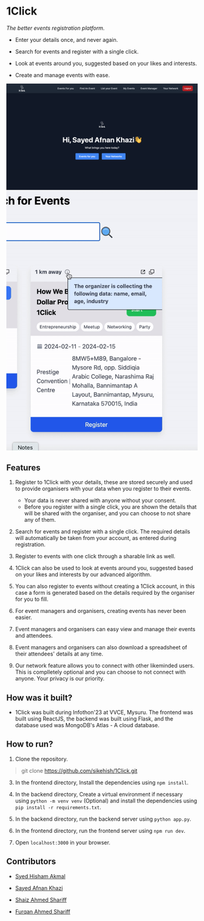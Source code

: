 # 1Click

*The better events registration platform.*

- Enter your details once, and never again.

- Search for events and register with a single click.

- Look at events around you, suggested based on your likes and interests.

- Create and manage events with ease.

![Landing Page - 1Click](showcase/1click.jpeg)
![One click to register!](showcase/1click.gif)

## Features

1. Register to 1Click with your details, these are stored securely and used to provide organisers with your data when you register to their events.

    - Your data is never shared with anyone without your consent.
    - Before you register with a single click, you are shown the details that will be shared with the organiser, and you can choose to not share any of them.

2. Search for events and register with a single click. The required details will automatically be taken from your account, as entered during registration.

3. Register to events with one click through a sharable link as well.

4. 1Click can also be used to look at events around you, suggested based on your likes and interests by our advanced algorithm.

5. You can also register to events without creating a 1Click account, in this case a form is generated based on the details required by the organiser for you to fill.

6. For event managers and organisers, creating events has never been easier.

7. Event managers and organisers can easy view and manage their events and attendees.

8. Event managers and organisers can also download a spreadsheet of their attendees' details at any time.

9. Our network feature allows you to connect with other likeminded users. This is complletely optional and you can choose to not connect with anyone. Your privacy is our priority.

## How was it built?

- 1Click was built during Infothon'23 at VVCE, Mysuru. The frontend was built using ReactJS, the backend was built using Flask, and the database used was MongoDB's Atlas - A cloud database.

## How to run?

1. Clone the repository.
>git clone https://github.com/sikehish/1Click.git

3. In the frontend directory, Install the dependencies using `npm install`.

4. In the backend directory, Create a virtual environment if necessary using `python -m venv venv` (Optional) and install the dependencies using `pip install -r requirements.txt`.

5. In the backend directory, run the backend server using `python app.py`.

6. In the frontend directory, run the frontend server using `npm run dev`.

7. Open `localhost:3000` in your browser.

## Contributors

- [Syed Hisham Akmal](https://hisham-akmal.netlify.app)

- [Sayed Afnan Khazi](https://safnank.netlify.app/)

- [Shaiz Ahmed Shariff](mailto:shaizahmed.shariff5@gmail.com)

- [Furqan Ahmed Shariff](mailto:furqan.s1410@gmail.com)
